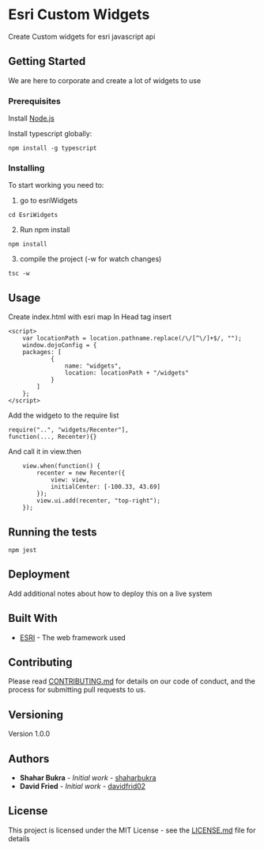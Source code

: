 # Esri Custom Widgets

Create Custom widgets for esri javascript api


## Getting Started

We are here to corporate and create a lot of widgets to use


### Prerequisites

Install [Node.js](https://nodejs.org/en/download/)

Install typescript globally:  

```
npm install -g typescript
```


### Installing

To start working you need to:

1. go to esriWidgets

```
cd EsriWidgets
```

2. Run npm install

```
npm install
```

3. compile the project (-w for watch changes)

```
tsc -w
```


## Usage
Create index.html with esri map
In Head tag insert
```
<script>
    var locationPath = location.pathname.replace(/\/[^\/]+$/, "");
    window.dojoConfig = {
    packages: [
            {
                name: "widgets",
                location: locationPath + "/widgets"
            }
        ]
    };
</script>
```

Add the widgeto to the require list 
```
require("..", "widgets/Recenter"],
function(..., Recenter){}
```

And call it in view.then

```
    view.when(function() {
        recenter = new Recenter({
            view: view,
            initialCenter: [-100.33, 43.69]
        });
        view.ui.add(recenter, "top-right");
    });
```
## Running the tests

```
npm jest
```


## Deployment

Add additional notes about how to deploy this on a live system


## Built With

* [ESRI](https://developers.arcgis.com/javascript/) - The web framework used


## Contributing

Please read [CONTRIBUTING.md](https://gist.github.com/PurpleBooth/b24679402957c63ec426) for details on our code of conduct, and the process for submitting pull requests to us.


## Versioning

Version 1.0.0


## Authors

* **Shahar Bukra** - *Initial work* - [shaharbukra](https://github.com/shaharbukra)
* **David Fried** - *Initial work* - [davidfrid02](https://github.com/davidfrid02)


## License

This project is licensed under the MIT License - see the [LICENSE.md](LICENSE.md) file for details
